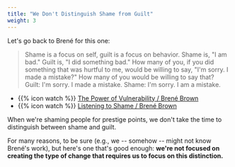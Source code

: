 ```yaml
---
title: "We Don't Distinguish Shame from Guilt"
weight: 3
---
```


Let's go back to Brené for this one:

> Shame is a focus on self, guilt is a focus on behavior. Shame is, "I am bad." Guilt is, "I did something bad." How many of you, if you did something that was hurtful to me, would be willing to say, "I'm sorry. I made a mistake?" How many of you would be willing to say that? Guilt: I'm sorry. I made a mistake. Shame: I'm sorry. I am a mistake.


- {{% icon watch %}} [The Power of Vulnerability / Brené Brown](https://www.ted.com/talks/brene_brown_on_vulnerability?language=en)
- {{% icon watch %}} [Listening to Shame / Brené Brown](https://www.ted.com/talks/brene_brown_listening_to_shame?language=en)

When we're shaming people for prestige points, we don't take the time to distinguish between shame and guilt.

For many reasons, to be sure (e.g., we -- somehow -- might not know Brené's work), but here's one that's good enough: **we're not focused on creating the type of change that requires us to focus on this distinction.**
